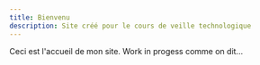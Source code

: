 ```yaml
---
title: Bienvenu
description: Site créé pour le cours de veille technologique
---
```


Ceci est l'accueil de mon site. Work in progess comme on dit... 